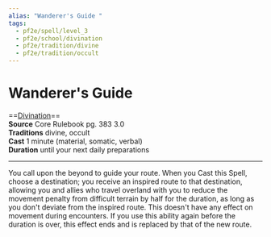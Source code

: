```yaml
---
alias: "Wanderer's Guide "
tags:
  - pf2e/spell/level_3
  - pf2e/school/divination
  - pf2e/tradition/divine
  - pf2e/tradition/occult
---
```


# Wanderer's Guide

==[Divination](../../../Traits/Divination.md)==  
__Source__ Core Rulebook pg. 383 3.0  
**Traditions** divine, occult  
**Cast** 1 minute (material, somatic, verbal)  
**Duration** until your next daily preparations

---

You call upon the beyond to guide your route. When you Cast this Spell, choose a destination; you receive an inspired route to that destination, allowing you and allies who travel overland with you to reduce the movement penalty from difficult terrain by half for the duration, as long as you don't deviate from the inspired route. This doesn't have any effect on movement during encounters. If you use this ability again before the duration is over, this effect ends and is replaced by that of the new route.
